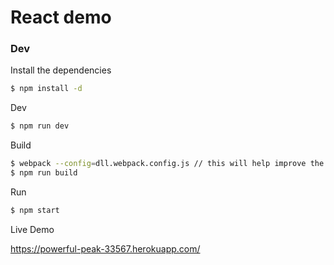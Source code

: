 # React demo


### Dev

Install the dependencies

```sh
$ npm install -d
```

Dev

```sh
$ npm run dev
```

Build

```sh
$ webpack --config=dll.webpack.config.js // this will help improve the loading time
$ npm run build
```
Run

```sh
$ npm start
```

Live Demo

https://powerful-peak-33567.herokuapp.com/
